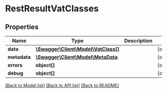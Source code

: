 # RestResultVatClasses

## Properties

 Name         | Type                                                | Description | Notes      
--------------|-----------------------------------------------------|-------------|------------
 **data**     | [**\Swagger\Client\Model\VatClass[]**](VatClass.md) |             | [optional] 
 **metadata** | [**\Swagger\Client\Model\MetaData**](MetaData.md)   |             | [optional] 
 **errors**   | **object[]**                                        |             | [optional] 
 **debug**    | **object[]**                                        |             | [optional] 

[[Back to Model list]](../../README.md#documentation-for-models) [[Back to API list]](../../README.md#documentation-for-api-endpoints) [[Back to README]](../../README.md)


